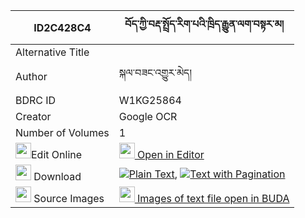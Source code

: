 |ID2C428C4|བོད་ཀྱི་བརྡ་སྤྲོད་རིག་པའི་ཁྲིད་རྒྱུན་ལག་བསྟར་མ། 
| --- | --- 
|Alternative Title |
|Author| སྐལ་བཟང་འགྱུར་མེད།
|BDRC ID | W1KG25864
|Creator | Google OCR
|Number of Volumes| 1
|<img width="25" src="https://img.icons8.com/color/25/000000/edit-property.png">Edit Online| [<img width="25" src="https://avatars.githubusercontent.com/u/45091458?s=200&v=4"> Open in Editor](http://editor.openpecha.org/ID2C428C4)
|<img width="25" src="https://img.icons8.com/fluent/48/000000/download-2.png"/>  Download | [![](https://img.icons8.com/color/20/000000/txt.png)Plain Text](https://github.com/Openpecha/ID2C428C4/releases/download/v2/bo_kyi_datro_rigpa_i_tri_gyun__plain_ID2C428C4.zip), [![](https://img.icons8.com/color/20/000000/txt.png)Text with Pagination](https://github.com/Openpecha/ID2C428C4/releases/download/v2/bo_kyi_datro_rigpa_i_tri_gyun__pages_ID2C428C4.zip)
|<img width="25" src="https://img.icons8.com/plasticine/100/000000/pictures-folder.png"/>  Source Images | [<img width="25" src="https://library.bdrc.io/icons/BUDA-small.svg"> Images of text file open in BUDA](https://library.bdrc.io/show/bdr:W1KG25864)
